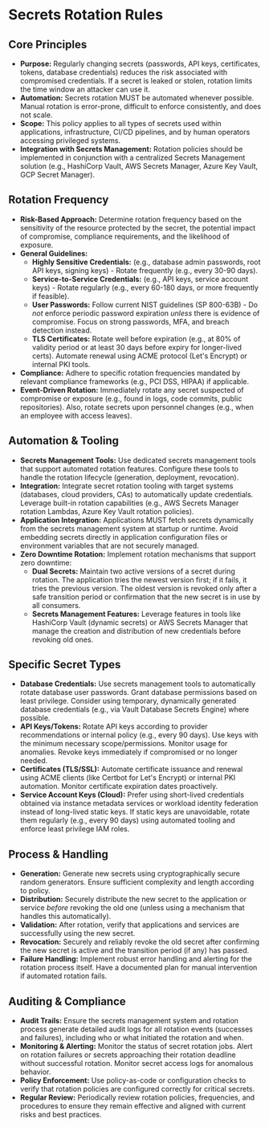 # Secrets Rotation Rules

## Core Principles

* **Purpose:** Regularly changing secrets (passwords, API keys, certificates, tokens, database credentials) reduces the risk associated with compromised credentials. If a secret is leaked or stolen, rotation limits the time window an attacker can use it.
* **Automation:** Secrets rotation MUST be automated whenever possible. Manual rotation is error-prone, difficult to enforce consistently, and does not scale.
* **Scope:** This policy applies to all types of secrets used within applications, infrastructure, CI/CD pipelines, and by human operators accessing privileged systems.
* **Integration with Secrets Management:** Rotation policies should be implemented in conjunction with a centralized Secrets Management solution (e.g., HashiCorp Vault, AWS Secrets Manager, Azure Key Vault, GCP Secret Manager).

## Rotation Frequency

* **Risk-Based Approach:** Determine rotation frequency based on the sensitivity of the resource protected by the secret, the potential impact of compromise, compliance requirements, and the likelihood of exposure.
* **General Guidelines:**
    * **Highly Sensitive Credentials:** (e.g., database admin passwords, root API keys, signing keys) - Rotate frequently (e.g., every 30-90 days).
    * **Service-to-Service Credentials:** (e.g., API keys, service account keys) - Rotate regularly (e.g., every 60-180 days, or more frequently if feasible).
    * **User Passwords:** Follow current NIST guidelines (SP 800-63B) - Do *not* enforce periodic password expiration *unless* there is evidence of compromise. Focus on strong passwords, MFA, and breach detection instead.
    * **TLS Certificates:** Rotate well before expiration (e.g., at 80% of validity period or at least 30 days before expiry for longer-lived certs). Automate renewal using ACME protocol (Let's Encrypt) or internal PKI tools.
* **Compliance:** Adhere to specific rotation frequencies mandated by relevant compliance frameworks (e.g., PCI DSS, HIPAA) if applicable.
* **Event-Driven Rotation:** Immediately rotate any secret suspected of compromise or exposure (e.g., found in logs, code commits, public repositories). Also, rotate secrets upon personnel changes (e.g., when an employee with access leaves).

## Automation & Tooling

* **Secrets Management Tools:** Use dedicated secrets management tools that support automated rotation features. Configure these tools to handle the rotation lifecycle (generation, deployment, revocation).
* **Integration:** Integrate secret rotation tooling with target systems (databases, cloud providers, CAs) to automatically update credentials. Leverage built-in rotation capabilities (e.g., AWS Secrets Manager rotation Lambdas, Azure Key Vault rotation policies).
* **Application Integration:** Applications MUST fetch secrets dynamically from the secrets management system at startup or runtime. Avoid embedding secrets directly in application configuration files or environment variables that are not securely managed.
* **Zero Downtime Rotation:** Implement rotation mechanisms that support zero downtime:
    * **Dual Secrets:** Maintain two active versions of a secret during rotation. The application tries the newest version first; if it fails, it tries the previous version. The oldest version is revoked only after a safe transition period or confirmation that the new secret is in use by all consumers.
    * **Secrets Management Features:** Leverage features in tools like HashiCorp Vault (dynamic secrets) or AWS Secrets Manager that manage the creation and distribution of new credentials before revoking old ones.

## Specific Secret Types

* **Database Credentials:** Use secrets management tools to automatically rotate database user passwords. Grant database permissions based on least privilege. Consider using temporary, dynamically generated database credentials (e.g., via Vault Database Secrets Engine) where possible.
* **API Keys/Tokens:** Rotate API keys according to provider recommendations or internal policy (e.g., every 90 days). Use keys with the minimum necessary scope/permissions. Monitor usage for anomalies. Revoke keys immediately if compromised or no longer needed.
* **Certificates (TLS/SSL):** Automate certificate issuance and renewal using ACME clients (like Certbot for Let's Encrypt) or internal PKI automation. Monitor certificate expiration dates proactively.
* **Service Account Keys (Cloud):** Prefer using short-lived credentials obtained via instance metadata services or workload identity federation instead of long-lived static keys. If static keys are unavoidable, rotate them regularly (e.g., every 90 days) using automated tooling and enforce least privilege IAM roles.

## Process & Handling

* **Generation:** Generate new secrets using cryptographically secure random generators. Ensure sufficient complexity and length according to policy.
* **Distribution:** Securely distribute the new secret to the application or service *before* revoking the old one (unless using a mechanism that handles this automatically).
* **Validation:** After rotation, verify that applications and services are successfully using the new secret.
* **Revocation:** Securely and reliably revoke the old secret after confirming the new secret is active and the transition period (if any) has passed.
* **Failure Handling:** Implement robust error handling and alerting for the rotation process itself. Have a documented plan for manual intervention if automated rotation fails.

## Auditing & Compliance

* **Audit Trails:** Ensure the secrets management system and rotation process generate detailed audit logs for all rotation events (successes and failures), including who or what initiated the rotation and when.
* **Monitoring & Alerting:** Monitor the status of secret rotation jobs. Alert on rotation failures or secrets approaching their rotation deadline without successful rotation. Monitor secret access logs for anomalous behavior.
* **Policy Enforcement:** Use policy-as-code or configuration checks to verify that rotation policies are configured correctly for critical secrets.
* **Regular Review:** Periodically review rotation policies, frequencies, and procedures to ensure they remain effective and aligned with current risks and best practices.
